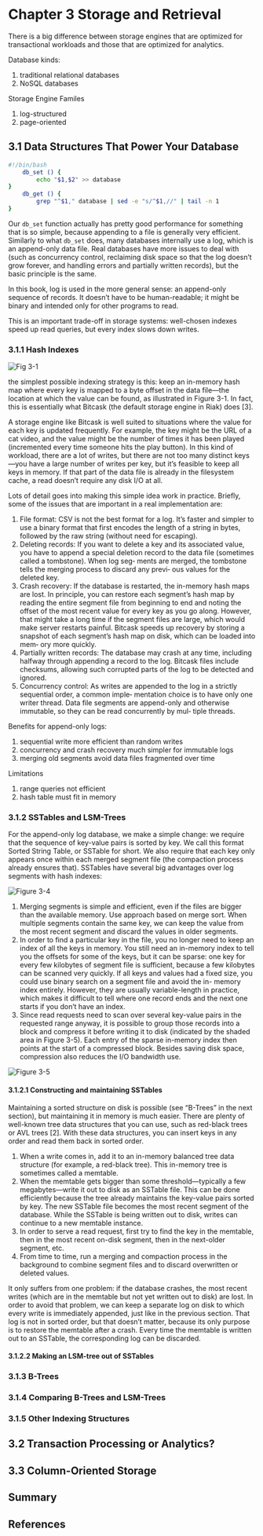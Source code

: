 # Chapter 3 Storage and Retrieval

There is a big difference between storage engines that are optimized for transactional workloads and those that are optimized for analytics.

Database kinds:

1. traditional relational databases
1. NoSQL databases

Storage Engine Familes

1. log-structured
1. page-oriented

## 3.1 Data Structures That Power Your Database

```bash
#!/bin/bash
    db_set () {
        echo "$1,$2" >> database
}
    db_get () {
        grep "^$1," database | sed -e "s/^$1,//" | tail -n 1
}
```

Our `db_set` function actually has pretty good performance for something that is so simple, because appending to a file is generally very efficient. Similarly to what `db_set` does, many databases internally use a log, which is an append-only data file. Real databases have more issues to deal with (such as concurrency control, reclaiming disk space so that the log doesn’t grow forever, and handling errors and partially written records), but the basic principle is the same.

In this book, log is used in the more general sense: an append-only sequence of records. It doesn’t have to be human-readable; it might be binary and intended only for other programs to read.

This is an important trade-off in storage systems: well-chosen indexes speed up read queries, but every index slows down writes.

### 3.1.1 Hash Indexes

![Fig 3-1](./3-1.db.hash.index.png)

the simplest possible indexing strategy is this: keep an in-memory hash map where every key is mapped to a byte offset in the data file—the location at which the value can be found, as illustrated in Figure 3-1. In fact, this is essentially what Bitcask (the default storage engine in Riak) does [3].

A storage engine like Bitcask is well suited to situations where the value for each key is updated frequently. For example, the key might be the URL of a cat video, and the value might be the number of times it has been played (incremented every time someone hits the play button). In this kind of workload, there are a lot of writes, but there are not too many distinct keys—you have a large number of writes per key, but it’s feasible to keep all keys in memory. If that part of the data file is already in the filesystem cache, a read doesn’t require any disk I/O at all.

Lots of detail goes into making this simple idea work in practice. Briefly, some of the issues that are important in a real implementation are:

1. File format: CSV is not the best format for a log. It’s faster and simpler to use a binary format that first encodes the length of a string in bytes, followed by the raw string (without need for escaping).
1. Deleting records:  If you want to delete a key and its associated value, you have to append a special deletion record to the data file (sometimes called a tombstone). When log seg‐ ments are merged, the tombstone tells the merging process to discard any previ‐ ous values for the deleted key.
1. Crash recovery: If the database is restarted, the in-memory hash maps are lost. In principle, you can restore each segment’s hash map by reading the entire segment file from beginning to end and noting the offset of the most recent value for every key as you go along. However, that might take a long time if the segment files are large, which would make server restarts painful. Bitcask speeds up recovery by storing a snapshot of each segment’s hash map on disk, which can be loaded into mem‐ ory more quickly.
1. Partially written records: The database may crash at any time, including halfway through appending a record to the log. Bitcask files include checksums, allowing such corrupted parts of the log to be detected and ignored.
1. Concurrency control: As writes are appended to the log in a strictly sequential order, a common imple‐ mentation choice is to have only one writer thread. Data file segments are append-only and otherwise immutable, so they can be read concurrently by mul‐ tiple threads.

Benefits for append-only logs:

1. sequential write more efficient than random writes
1. concurrency and crash recovery much simpler for immutable logs
1. merging old segments avoid data files fragmented over time

Limitations
1. range queries not efficient
1. hash table must fit in memory

### 3.1.2 SSTables and LSM-Trees

For the append-only log database, we make a simple change: we require that the sequence of key-value pairs is sorted by key. We call this format Sorted String Table, or SSTable for short. We also require that each key only appears once within each merged segment file (the compaction process already ensures that). SSTables have several big advantages over log segments with hash indexes:

![Figure 3-4](./3-4.merge.sstable.segments.png)

1. Merging segments is simple and efficient, even if the files are bigger than the available memory. Use approach based on merge sort. When multiple segments contain the same key, we can keep the value from the most recent segment and discard the values in older segments.
1. In order to find a particular key in the file, you no longer need to keep an index of all the keys in memory. You still need an in-memory index to tell you the offsets for some of the keys, but it can be sparse: one key for every few kilobytes of segment file is sufficient, because a few kilobytes can be scanned very quickly. If all keys and values had a fixed size, you could use binary search on a segment file and avoid the in- memory index entirely. However, they are usually variable-length in practice, which makes it difficult to tell where one record ends and the next one starts if you don’t have an index.
1. Since read requests need to scan over several key-value pairs in the requested range anyway, it is possible to group those records into a block and compress it before writing it to disk (indicated by the shaded area in Figure 3-5). Each entry of the sparse in-memory index then points at the start of a compressed block. Besides saving disk space, compression also reduces the I/O bandwidth use.

![Figure 3-5](./3-5.sstable.in.memory.index.png)

#### 3.1.2.1 Constructing and maintaining SSTables

Maintaining a sorted structure on disk is possible (see “B-Trees” in the next section), but maintaining it in memory is much easier. There are plenty of well-known tree data structures that you can use, such as red-black trees or AVL trees [2]. With these data structures, you can insert keys in any order and read them back in sorted order.

1. When a write comes in, add it to an in-memory balanced tree data structure (for example, a red-black tree). This in-memory tree is sometimes called a memtable.
1. When the memtable gets bigger than some threshold—typically a few megabytes—write it out to disk as an SSTable file. This can be done efficiently because the tree already maintains the key-value pairs sorted by key. The new SSTable file becomes the most recent segment of the database. While the SSTable is being written out to disk, writes can continue to a new memtable instance.
1. In order to serve a read request, first try to find the key in the memtable, then in the most recent on-disk segment, then in the next-older segment, etc.
1. From time to time, run a merging and compaction process in the background to combine segment files and to discard overwritten or deleted values.

It only suffers from one problem: if the database crashes, the most recent writes (which are in the memtable but not yet written out to disk) are lost. In order to avoid that problem, we can keep a separate log on disk to which every write is immediately appended, just like in the previous section. That log is not in sorted order, but that doesn’t matter, because its only purpose is to restore the memtable after a crash. Every time the memtable is written out to an SSTable, the corresponding log can be discarded.

#### 3.1.2.2 Making an LSM-tree out of SSTables



### 3.1.3 B-Trees

### 3.1.4 Comparing B-Trees and LSM-Trees

### 3.1.5 Other Indexing Structures

## 3.2 Transaction Processing or Analytics?


## 3.3 Column-Oriented Storage


## Summary



## References
<!-- references -->

